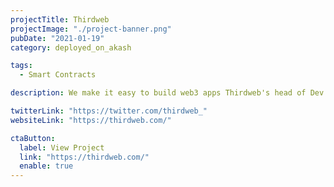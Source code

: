 ```yaml
---
projectTitle: Thirdweb
projectImage: "./project-banner.png"
pubDate: "2021-01-19"
category: deployed_on_akash

tags:
  - Smart Contracts

description: We make it easy to build web3 apps Thirdweb's head of Dev Rel indicated he's building with Thirdweb and deploying on Akash according to this Tweet. Deeper integration is coming soon.

twitterLink: "https://twitter.com/thirdweb_"
websiteLink: "https://thirdweb.com/"

ctaButton:
  label: View Project
  link: "https://thirdweb.com/"
  enable: true
---
```

